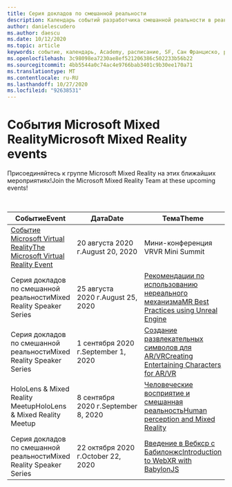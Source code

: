```yaml
---
title: Серия докладов по смешанной реальности
description: Календарь событий разработчика смешанной реальности в реактора в Сан Франциско.
author: danielescudero
ms.author: daescu
ms.date: 10/12/2020
ms.topic: article
keywords: событие, календарь, Academy, расписание, SF, Сан Франциско, реактора
ms.openlocfilehash: 3c98098ea7230ae8ef521206386c502233b56b22
ms.sourcegitcommit: 4bb5544a0c74ac4e9766bab3401c9b30ee170a71
ms.translationtype: MT
ms.contentlocale: ru-RU
ms.lasthandoff: 10/27/2020
ms.locfileid: "92638531"
---
```

# <a name="microsoft-mixed-reality-events"></a><span data-ttu-id="0243f-104">События Microsoft Mixed Reality</span><span class="sxs-lookup"><span data-stu-id="0243f-104">Microsoft Mixed Reality events</span></span>

<span data-ttu-id="0243f-105">Присоединяйтесь к группе Microsoft Mixed Reality на этих ближайших мероприятиях!</span><span class="sxs-lookup"><span data-stu-id="0243f-105">Join the Microsoft Mixed Reality Team at these upcoming events!</span></span>

<br>

|<span data-ttu-id="0243f-106">Событие</span><span class="sxs-lookup"><span data-stu-id="0243f-106">Event</span></span>|<span data-ttu-id="0243f-107">Дата</span><span class="sxs-lookup"><span data-stu-id="0243f-107">Date</span></span>|<span data-ttu-id="0243f-108">Тема</span><span class="sxs-lookup"><span data-stu-id="0243f-108">Theme</span></span>|
|-------------|-------------|-----|
| [<span data-ttu-id="0243f-109">Событие Microsoft Virtual Reality</span><span class="sxs-lookup"><span data-stu-id="0243f-109">The Microsoft Virtual Reality Event</span></span>](https://www.meetup.com/hololens-mr/events/272364822/)|<span data-ttu-id="0243f-110">20 августа 2020 г.</span><span class="sxs-lookup"><span data-stu-id="0243f-110">August 20, 2020</span></span>|<span data-ttu-id="0243f-111">Мини-конференция VR</span><span class="sxs-lookup"><span data-stu-id="0243f-111">VR Mini Summit</span></span>|
| <span data-ttu-id="0243f-112">Серия докладов по смешанной реальности</span><span class="sxs-lookup"><span data-stu-id="0243f-112">Mixed Reality Speaker Series</span></span>|<span data-ttu-id="0243f-113">25 августа 2020 г.</span><span class="sxs-lookup"><span data-stu-id="0243f-113">August 25, 2020</span></span>|[<span data-ttu-id="0243f-114">Рекомендации по использованию нереального механизма</span><span class="sxs-lookup"><span data-stu-id="0243f-114">MR Best Practices using Unreal Engine</span></span>](https://channel9.msdn.com/Shows/Docs-Mixed-Reality/Tips-and-Best-Practices-for-using-UE4-in-MR)|
| <span data-ttu-id="0243f-115">Серия докладов по смешанной реальности</span><span class="sxs-lookup"><span data-stu-id="0243f-115">Mixed Reality Speaker Series</span></span>|<span data-ttu-id="0243f-116">1 сентября 2020 г.</span><span class="sxs-lookup"><span data-stu-id="0243f-116">September 1, 2020</span></span>|[<span data-ttu-id="0243f-117">Создание развлекательных символов для AR/VR</span><span class="sxs-lookup"><span data-stu-id="0243f-117">Creating Entertaining Characters for AR/VR</span></span>](https://channel9.msdn.com/Shows/Docs-Mixed-Reality/Creating-Entertaining-Characters-for-Mixed-Reality)|
| <span data-ttu-id="0243f-118">HoloLens & Mixed Reality Meetup</span><span class="sxs-lookup"><span data-stu-id="0243f-118">HoloLens & Mixed Reality Meetup</span></span>|<span data-ttu-id="0243f-119">8 сентября 2020 г.</span><span class="sxs-lookup"><span data-stu-id="0243f-119">September 8, 2020</span></span>|[<span data-ttu-id="0243f-120">Человеческие восприятие и смешанная реальность</span><span class="sxs-lookup"><span data-stu-id="0243f-120">Human perception and Mixed Reality</span></span>](https://channel9.msdn.com/Shows/Docs-Mixed-Reality/Human-Perception-and-Mixed-Reality)|
| <span data-ttu-id="0243f-121">Серия докладов по смешанной реальности</span><span class="sxs-lookup"><span data-stu-id="0243f-121">Mixed Reality Speaker Series</span></span>|<span data-ttu-id="0243f-122">22 октября 2020 г.</span><span class="sxs-lookup"><span data-stu-id="0243f-122">October 22, 2020</span></span>|[<span data-ttu-id="0243f-123">Введение в Вебкср с Бабилонжс</span><span class="sxs-lookup"><span data-stu-id="0243f-123">Introduction to WebXR with BabylonJS</span></span>](https://channel9.msdn.com/Shows/Docs-Mixed-Reality/Adding-Augmented-Reality-to-your-Typescript-Project)|


